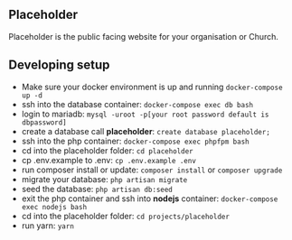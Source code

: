 ## Placeholder

Placeholder is the public facing website for your organisation or Church.

## Developing setup
 - Make sure your docker environment is up and running `docker-compose up -d`
 - ssh into the database container: `docker-compose exec db bash`
 - login to mariadb: `mysql -uroot -p[your root password default is dbpassword]`
 - create a database call **placeholder**: `create database placeholder;`
 - ssh into the php container: `docker-compose exec phpfpm bash`
 - cd into the placeholder folder: `cd placeholder`
 - cp .env.example to .env: `cp .env.example .env`
 - run composer install or update: `composer install` or `composer upgrade`
 - migrate your database: `php artisan migrate`
 - seed the database: `php artisan db:seed`
 - exit the php container and ssh into **nodejs** container: `docker-compose exec nodejs bash`
 - cd into the placeholder folder: `cd projects/placeholder`
 - run yarn: `yarn`
